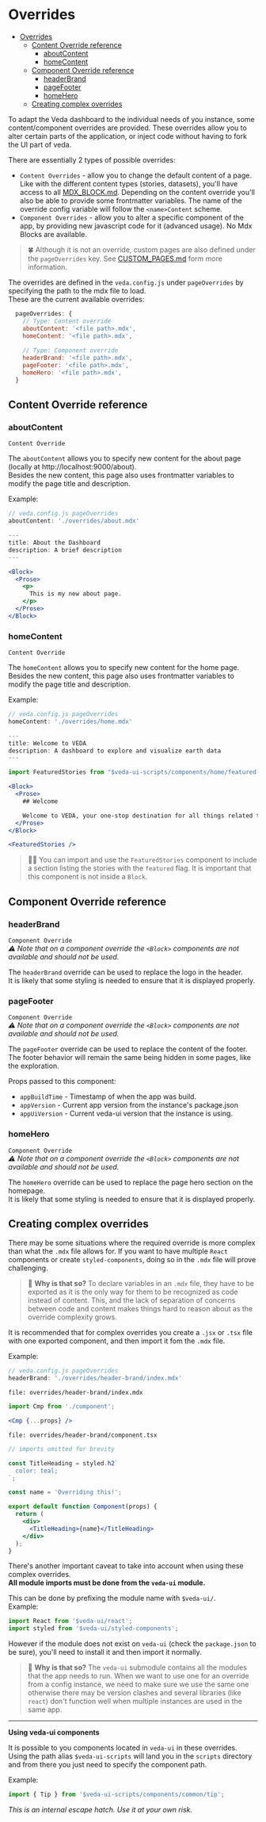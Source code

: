 # Overrides

- [Overrides](#overrides)
  - [Content Override reference](#content-override-reference)
    - [aboutContent](#aboutcontent)
    - [homeContent](#homecontent)
  - [Component Override reference](#component-override-reference)
    - [headerBrand](#headerbrand)
    - [pageFooter](#pagefooter)
    - [homeHero](#homehero)
  - [Creating complex overrides](#creating-complex-overrides)


To adapt the Veda dashboard to the individual needs of you instance, some content/component overrides are provided. These overrides allow you to alter certain parts of the application, or inject code without having to fork the UI part of veda.

There are essentially 2 types of possible overrides:
- `Content Overrides` - allow you to change the default content of a page. Like with the different content types (stories, datasets), you'll have access to all [MDX_BLOCK.md](./MDX_BLOCKS.md). Depending on the content override you'll also be able to provide some frontmatter variables. The name of the override config variable will follow the `<name>Content` scheme.
- `Component Overrides` - allow you to alter a specific component of the app, by providing new javascript code for it (advanced usage). No Mdx Blocks are available.

> 🍀 Although it is not an override, custom pages are also defined under the `pageOverrides` key. See [CUSTOM_PAGES.md](./CUSTOM_PAGES.md) form more information.

The overrides are defined in the `veda.config.js` under `pageOverrides` by specifying the path to the mdx file to load.  
These are the current available overrides:

```js
  pageOverrides: {
    // Type: Content override
    aboutContent: '<file path>.mdx',
    homeContent: '<file path>.mdx',
    
    // Type: Component override
    headerBrand: '<file path>.mdx',
    pageFooter: '<file path>.mdx',
    homeHero: '<file path>.mdx',
  }
```

## Content Override reference

### aboutContent
`Content Override`

The `aboutContent` allows you to specify new content for the about page (locally at http://localhost:9000/about).  
Besides the new content, this page also uses frontmatter variables to modify the page title and description.  

Example:
```js
// veda.config.js pageOverrides
aboutContent: './overrides/about.mdx'
```
```jsx
---
title: About the Dashboard
description: A brief description
---

<Block>
  <Prose>
    <p>
      This is my new about page.
    </p>
  </Prose>
</Block>
```

### homeContent
`Content Override`

The `homeContent` allows you to specify new content for the home page.  
Besides the new content, this page also uses frontmatter variables to modify the page title and description.  

Example:
```js
// veda.config.js pageOverrides
homeContent: './overrides/home.mdx'
```
```jsx
---
title: Welcome to VEDA
description: A dashboard to explore and visualize earth data
---

import FeaturedStories from "$veda-ui-scripts/components/home/featured-stories";

<Block>
  <Prose>
    ## Welcome

    Welcome to VEDA, your one-stop destination for all things related to earth datasets! Our website offers a vast collection of datasets that are designed to help researchers, policymakers, and concerned citizens. Our team of experts has curated and compiled the most up-to-date and comprehensive data on from various sources.
  </Prose>
</Block>

<FeaturedStories />
```

> 🧑‍🏫 You can import and use the `FeaturedStories` component to include a section listing the stories with the `featured` flag. It is important that this component is not inside a `Block`.

## Component Override reference

### headerBrand
`Component Override`  
_⚠️ Note that on a component override the `<Block>` components are not available and should not be used._

The `headerBrand` override can be used to replace the logo in the header.  
It is likely that some styling is needed to ensure that it is displayed properly.

### pageFooter
`Component Override`  
_⚠️ Note that on a component override the `<Block>` components are not available and should not be used._

The `pageFooter` override can be used to replace the content of the footer.  
The footer behavior will remain the same being hidden in some pages, like the exploration.  

Props passed to this component:  
- `appBuildTime` - Timestamp of when the app was build.
- `appVersion` - Current app version from the instance's package.json
- `appUiVersion` - Current veda-ui version that the instance is using.

### homeHero
`Component Override`  
_⚠️ Note that on a component override the `<Block>` components are not available and should not be used._

The `homeHero` override can be used to replace the page hero section on the homepage.  
It is likely that some styling is needed to ensure that it is displayed properly.

## Creating complex overrides

There may be some situations where the required override is more complex than what the `.mdx` file allows for. If you want to have multiple `React` components or create `styled-components`, doing so in the `.mdx` file will prove challenging.

> 🙋 **Why is that so?** To declare variables in an `.mdx` file, they have to be exported as it is the only way for them to be recognized as code instead of content. This, and the lack of separation of concerns between code and content makes things hard to reason about as the override complexity grows.

It is recommended that for complex overrides you create a `.jsx` or `.tsx` file with one exported component, and then import it fom the `.mdx` file.

Example:
```js
// veda.config.js pageOverrides
headerBrand: './overrides/header-brand/index.mdx'
```
`file: overrides/header-brand/index.mdx`
```jsx
import Cmp from './component';

<Cmp {...props} />
```
`file: overrides/header-brand/component.tsx`
```jsx
// imports omitted for brevity

const TitleHeading = styled.h2`
  color: teal;
`;

const name = 'Overriding this!';

export default function Component(props) {
  return (
    <div>
      <TitleHeading>{name}</TitleHeading>
    </div>
  );
}
```

There's another important caveat to take into account when using these complex overrides.  
**All module imports must be done from the `veda-ui` module.**  

This can be done by prefixing the module name with `$veda-ui/`.  
Example:
```jsx
import React from '$veda-ui/react';
import styled from '$veda-ui/styled-components';
```

However if the module does not exist on `veda-ui` (check the `package.json` to be sure), you'll need to install it and then import it normally.

> 🙋 **Why is that so?** The `veda-ui` submodule contains all the modules that the app needs to run. When we want to use one for an override from a config instance, we need to make sure we use the same one otherwise there may be version clashes and several libraries (like `react`) don't function well when multiple instances are used in the same app.

---


**Using veda-ui components**  

It is possible to you components located in `veda-ui` in these overrides. Using the path alias `$veda-ui-scripts` will land you in the `scripts` directory and from there you just need to specify the component path.

Example:
```jsx
import { Tip } from '$veda-ui-scripts/components/common/tip';
```

_This is an internal escape hatch. Use it at your own risk._